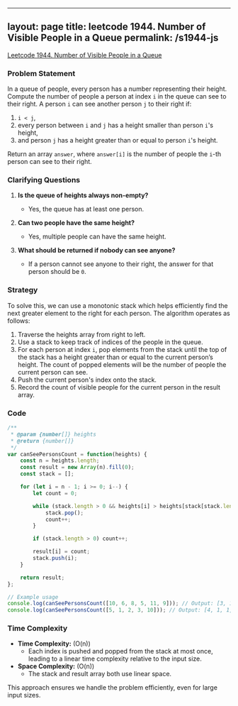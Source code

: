 
---
layout: page
title: leetcode 1944. Number of Visible People in a Queue
permalink: /s1944-js
---
[Leetcode 1944. Number of Visible People in a Queue](https://algoadvance.github.io/algoadvance/l1944)
### Problem Statement

In a queue of people, every person has a number representing their height. Compute the number of people a person at index `i` in the queue can see to their right. A person `i` can see another person `j` to their right if:
1. `i < j`,
2. every person between `i` and `j` has a height smaller than person `i`'s height,
3. and person `j` has a height greater than or equal to person `i`'s height.

Return an array `answer`, where `answer[i]` is the number of people the `i`-th person can see to their right.

### Clarifying Questions

1. **Is the queue of heights always non-empty?**
   - Yes, the queue has at least one person.
   
2. **Can two people have the same height?**
   - Yes, multiple people can have the same height.

3. **What should be returned if nobody can see anyone?**
   - If a person cannot see anyone to their right, the answer for that person should be `0`.

### Strategy

To solve this, we can use a monotonic stack which helps efficiently find the next greater element to the right for each person. The algorithm operates as follows:

1. Traverse the heights array from right to left.
2. Use a stack to keep track of indices of the people in the queue.
3. For each person at index `i`, pop elements from the stack until the top of the stack has a height greater than or equal to the current person’s height. The count of popped elements will be the number of people the current person can see.
4. Push the current person's index onto the stack.
5. Record the count of visible people for the current person in the result array.

### Code

```javascript
/**
 * @param {number[]} heights
 * @return {number[]}
 */
var canSeePersonsCount = function(heights) {
    const n = heights.length;
    const result = new Array(n).fill(0);
    const stack = [];

    for (let i = n - 1; i >= 0; i--) {
        let count = 0;

        while (stack.length > 0 && heights[i] > heights[stack[stack.length - 1]]) {
            stack.pop();
            count++;
        }

        if (stack.length > 0) count++;

        result[i] = count;
        stack.push(i);
    }

    return result;
};

// Example usage
console.log(canSeePersonsCount([10, 6, 8, 5, 11, 9])); // Output: [3, 1, 2, 1, 1, 0]
console.log(canSeePersonsCount([5, 1, 2, 3, 10])); // Output: [4, 1, 1, 1, 0]
```

### Time Complexity

- **Time Complexity:** \(O(n)\)
  - Each index is pushed and popped from the stack at most once, leading to a linear time complexity relative to the input size.
- **Space Complexity:** \(O(n)\)
  - The stack and result array both use linear space.

This approach ensures we handle the problem efficiently, even for large input sizes.